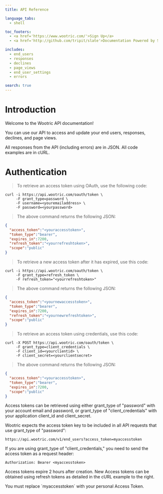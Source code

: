 ```yaml
---
title: API Reference

language_tabs:
  - shell

toc_footers:
  - <a href='https://www.wootric.com/'>Sign Up</a>
  - <a href='http://github.com/tripit/slate'>Documentation Powered by Slate</a>

includes:
  - end_users
  - responses
  - declines
  - page_views
  - end_user_settings
  - errors

search: true
---
```


# Introduction

Welcome to the Wootric API documentation!

You can use our API to access and update your end users, responses, declines, and page views.

All responses from the API (including errors) are in JSON. All code examples are in cURL.

# Authentication
> To retrieve an access token using OAuth, use the following code:

```shell
curl -i https://api.wootric.com/oauth/token \
     -F grant_type=password \
     -F username=<youremailaddress> \
     -F password=<yourpassword>
```

> The above command returns the following JSON:

```json
{
  "access_token":"<youraccesstoken>",
  "token_type":"bearer",
  "expires_in":7200,
  "refresh_token":"<yourrefreshtoken>",
  "scope":"public"
}
```

> To retrieve a new access token after it has expired, use this code:

```shell
curl -i https://api.wootric.com/oauth/token \
     -F grant_type=refresh_token \
     -F refresh_token="<yourrefreshtoken>"
```

> The above command returns the following JSON:

```json
{
  "access_token":"<yournewaccesstoken>",
  "token_type":"bearer",
  "expires_in":7200,
  "refresh_token":"<yournewrefreshtoken>",
  "scope":"public"
}
```

> To retrieve an access token using credentials, use this code:

```shell
curl -X POST https://api.wootric.com/oauth/token \
     -F grant_type=client_credentials \
     -F client_id=<yourclientid> \
     -F client_secret=<yourclientsecret>
```

> The above command returns the following JSON:

```json
{
  "access_token":"<youraccesstoken>",
  "token_type":"bearer",
  "expires_in":7200,
  "scope":"public"  
}
```

Access tokens can be retrieved using either grant_type of "password" with your account email and password, or grant_type of "client_credentials" with your application client_id and client_secret.

Wootric expects the access token key to be included in all API requests that use grant_type of "password":

`https://api.wootric.com/v1/end_users?access_token=myaccesstoken`

If you are using grant_type of "client_credentials," you need to send the access token as a request header:

`Authorization: Bearer <myaccesstoken>`

Access tokens expire 2 hours after creation. New Access tokens can be obtained using refresh tokens as detailed in the cURL example to the right.

<aside class="notice">
You must replace `myaccesstoken` with your personal Access Token.
</aside>

